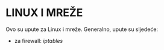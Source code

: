 # LINUX I MREŽE

Ovo su upute za Linux i mreže. Generalno, upute su sljedeće:

* za firewall: *iptables*


